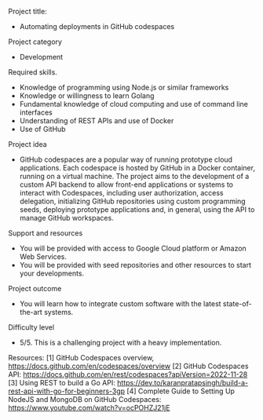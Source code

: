 Project title:
* Automating deployments in GitHub codespaces

Project category
* Development

Required skills.
*	Knowledge of programming using Node.js or similar frameworks
*	Knowledge or willingness to learn Golang
*	Fundamental knowledge of cloud computing and use of command line interfaces
*	Understanding of REST APIs and use of Docker
*	Use of GitHub

Project idea
*	GitHub codespaces are a popular way of running prototype cloud applications. Each codespace is hosted by GitHub in a Docker container, running on a virtual machine. The project aims to the development of a custom API backend to allow front-end applications or systems to interact with Codespaces, including user authorization, access delegation, initializing GitHub repositories using custom programming seeds, deploying prototype applications and, in general, using the API to manage GitHub workspaces.

Support and resources
*	You will be provided with access to Google Cloud platform or Amazon Web Services.
*	You will be provided with seed repositories and other resources to start your developments.

Project outcome
*	You will learn how to integrate custom software with the latest state-of-the-art systems.

Difficulty level
*	5/5. This is a challenging project with a heavy implementation.

Resources:
[1] GitHub Codespaces overview, https://docs.github.com/en/codespaces/overview
[2] GitHub Codespaces API: https://docs.github.com/en/rest/codespaces?apiVersion=2022-11-28
[3] Using REST to build a Go API: https://dev.to/karanpratapsingh/build-a-rest-api-with-go-for-beginners-3gp 
[4] Complete Guide to Setting Up NodeJS and MongoDB on GitHub Codespaces: https://www.youtube.com/watch?v=ocPOHZJ21jE

